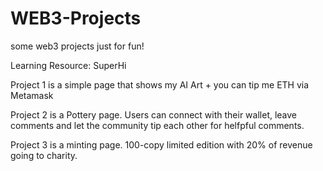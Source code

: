 # WEB3-Projects
 some web3 projects just for fun!
 
 Learning Resource: SuperHi

Project 1 is a simple page that shows my AI Art + you can tip me ETH via Metamask

Project 2 is a Pottery page. Users can connect with their wallet, leave comments and let the community tip each other for helfpful comments.

Project 3 is a minting page. 100-copy limited edition with 20% of revenue going to charity.
